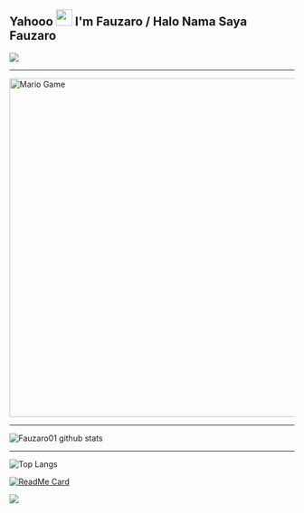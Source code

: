 ## Yahooo <img src="https://github.com/TheDudeThatCode/TheDudeThatCode/blob/master/Assets/Hi.gif" width="29px"> I'm Fauzaro / Halo Nama Saya Fauzaro

<img align="center" height="auto" src="https://encrypted-tbn0.gstatic.com/images?q=tbn:ANd9GcQwyJLjdeFAIM5IzXkXwvz2R2n513cTtPr9qw&usqp=CAU"/>

___

<img src="https://github.com/TheDudeThatCode/TheDudeThatCode/blob/master/Assets/Mario_Gameplay.gif" alt="Mario Game" width="600" />

___

![Fauzaro01 github stats](https://github-readme-stats.vercel.app/api?username=Fauzaro01&show_icons=true&theme=buefy&show_owner=true)

___

![Top Langs](https://github-readme-stats.vercel.app/api/top-langs/?username=Fauzaro01&theme=buefy&hide=css,html)

[![ReadMe Card](https://github-readme-stats.vercel.app/api/pin/?username=Fauzaro01&repo=wa-termux-bot&theme=buefy)](https://github.com/Fauzaro01/wa-bot-termux)

![](https://github-profile-trophy.vercel.app/?username=Fauzaro01&row=2&column=3)

















